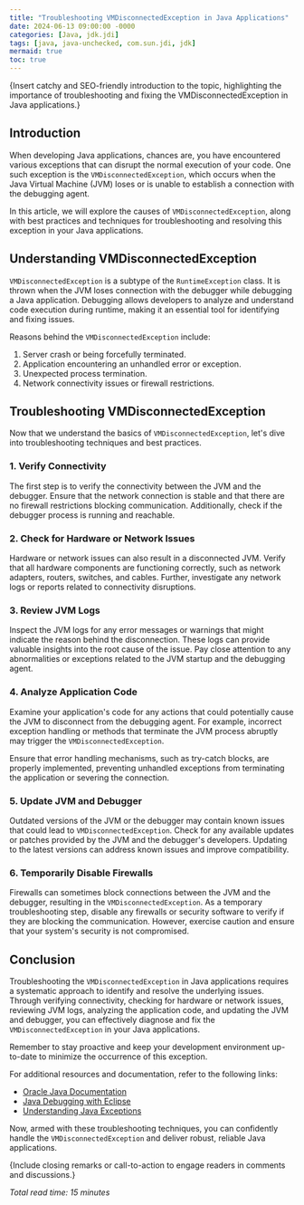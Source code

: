 ```yaml
---
title: "Troubleshooting VMDisconnectedException in Java Applications"
date: 2024-06-13 09:00:00 -0000
categories: [Java, jdk.jdi]
tags: [java, java-unchecked, com.sun.jdi, jdk]
mermaid: true
toc: true
---
```



{Insert catchy and SEO-friendly introduction to the topic, highlighting the importance of troubleshooting and fixing the VMDisconnectedException in Java applications.}

## Introduction

When developing Java applications, chances are, you have encountered various exceptions that can disrupt the normal execution of your code. One such exception is the `VMDisconnectedException`, which occurs when the Java Virtual Machine (JVM) loses or is unable to establish a connection with the debugging agent.

In this article, we will explore the causes of `VMDisconnectedException`, along with best practices and techniques for troubleshooting and resolving this exception in your Java applications.

## Understanding VMDisconnectedException

`VMDisconnectedException` is a subtype of the `RuntimeException` class. It is thrown when the JVM loses connection with the debugger while debugging a Java application. Debugging allows developers to analyze and understand code execution during runtime, making it an essential tool for identifying and fixing issues.

Reasons behind the `VMDisconnectedException` include:

1. Server crash or being forcefully terminated.
2. Application encountering an unhandled error or exception.
3. Unexpected process termination.
4. Network connectivity issues or firewall restrictions.

## Troubleshooting VMDisconnectedException

Now that we understand the basics of `VMDisconnectedException`, let's dive into troubleshooting techniques and best practices.

### 1. Verify Connectivity

The first step is to verify the connectivity between the JVM and the debugger. Ensure that the network connection is stable and that there are no firewall restrictions blocking communication. Additionally, check if the debugger process is running and reachable.

### 2. Check for Hardware or Network Issues

Hardware or network issues can also result in a disconnected JVM. Verify that all hardware components are functioning correctly, such as network adapters, routers, switches, and cables. Further, investigate any network logs or reports related to connectivity disruptions.

### 3. Review JVM Logs

Inspect the JVM logs for any error messages or warnings that might indicate the reason behind the disconnection. These logs can provide valuable insights into the root cause of the issue. Pay close attention to any abnormalities or exceptions related to the JVM startup and the debugging agent.

### 4. Analyze Application Code

Examine your application's code for any actions that could potentially cause the JVM to disconnect from the debugging agent. For example, incorrect exception handling or methods that terminate the JVM process abruptly may trigger the `VMDisconnectedException`. 

Ensure that error handling mechanisms, such as try-catch blocks, are properly implemented, preventing unhandled exceptions from terminating the application or severing the connection.

### 5. Update JVM and Debugger

Outdated versions of the JVM or the debugger may contain known issues that could lead to `VMDisconnectedException`. Check for any available updates or patches provided by the JVM and the debugger's developers. Updating to the latest versions can address known issues and improve compatibility.

### 6. Temporarily Disable Firewalls

Firewalls can sometimes block connections between the JVM and the debugger, resulting in the `VMDisconnectedException`. As a temporary troubleshooting step, disable any firewalls or security software to verify if they are blocking the communication. However, exercise caution and ensure that your system's security is not compromised.

## Conclusion

Troubleshooting the `VMDisconnectedException` in Java applications requires a systematic approach to identify and resolve the underlying issues. Through verifying connectivity, checking for hardware or network issues, reviewing JVM logs, analyzing the application code, and updating the JVM and debugger, you can effectively diagnose and fix the `VMDisconnectedException` in your Java applications.

Remember to stay proactive and keep your development environment up-to-date to minimize the occurrence of this exception.

For additional resources and documentation, refer to the following links:

- [Oracle Java Documentation](https://docs.oracle.com/en/java/)
- [Java Debugging with Eclipse](https://www.eclipse.org/community/eclipse_newsletter/2017/october/article4.php)
- [Understanding Java Exceptions](https://www.baeldung.com/java-exceptions)

Now, armed with these troubleshooting techniques, you can confidently handle the `VMDisconnectedException` and deliver robust, reliable Java applications.

{Include closing remarks or call-to-action to engage readers in comments and discussions.}

*Total read time: 15 minutes*